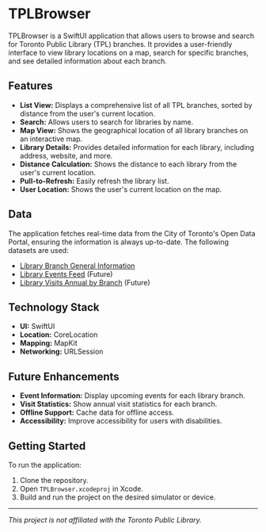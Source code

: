 # TPLBrowser

TPLBrowser is a SwiftUI application that allows users to browse and search for Toronto Public Library (TPL) branches. It provides a user-friendly interface to view library locations on a map, search for specific branches, and see detailed information about each branch.

## Features

*   **List View:** Displays a comprehensive list of all TPL branches, sorted by distance from the user's current location.
*   **Search:** Allows users to search for libraries by name.
*   **Map View:** Shows the geographical location of all library branches on an interactive map.
*   **Library Details:** Provides detailed information for each library, including address, website, and more.
*   **Distance Calculation:** Shows the distance to each library from the user's current location.
*   **Pull-to-Refresh:** Easily refresh the library list.
*   **User Location:** Shows the user's current location on the map.

## Data

The application fetches real-time data from the City of Toronto's Open Data Portal, ensuring the information is always up-to-date. The following datasets are used:

*   [Library Branch General Information](https://open.toronto.ca/dataset/library-branch-general-information/)
*   [Library Events Feed](https://www.torontopubliclibrary.ca/data/library-events-feed.json) (Future)
*   [Library Visits Annual by Branch](https://www.torontopubliclibrary.ca/data/library-visits-annual-by-branch.json) (Future)

## Technology Stack

*   **UI:** SwiftUI
*   **Location:** CoreLocation
*   **Mapping:** MapKit
*   **Networking:** URLSession

## Future Enhancements

*   **Event Information:** Display upcoming events for each library branch.
*   **Visit Statistics:** Show annual visit statistics for each branch.
*   **Offline Support:** Cache data for offline access.
*   **Accessibility:** Improve accessibility for users with disabilities.

## Getting Started

To run the application:

1.  Clone the repository.
2.  Open `TPLBrowser.xcodeproj` in Xcode.
3.  Build and run the project on the desired simulator or device.

---

*This project is not affiliated with the Toronto Public Library.*